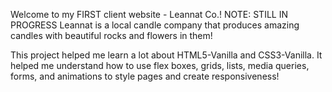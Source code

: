 Welcome to my FIRST client website - Leannat Co.! NOTE: STILL IN PROGRESS
Leannat is a local candle company that produces amazing candles with beautiful rocks and flowers in them!

This project helped me learn a lot about HTML5-Vanilla and CSS3-Vanilla. It helped me understand how to use flex boxes, grids, lists, media queries, forms, and animations to style pages and create responsiveness!
